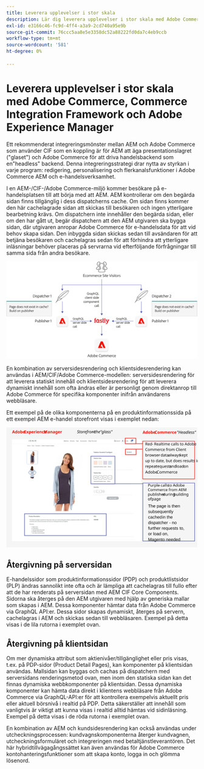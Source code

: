 ```yaml
---
title: Leverera upplevelser i stor skala
description: Lär dig leverera upplevelser i stor skala med Adobe Commerce och Adobe Experience Manager.
exl-id: e3166c46-fc9d-4ff4-a3a9-2cd740a95e9b
source-git-commit: 76ccc5aa8e5e3358dc52a88222fd0da7c4eb9ccb
workflow-type: tm+mt
source-wordcount: '581'
ht-degree: 0%

---
```


# Leverera upplevelser i stor skala med Adobe Commerce, Commerce Integration Framework och Adobe Experience Manager

Ett rekommenderat integreringsmönster mellan AEM och Adobe Commerce som använder CIF som en koppling är för AEM att äga presentationslagret (&quot;glaset&quot;) och Adobe Commerce för att driva handelsbackend som en&quot;headless&quot; backend. Denna integreringsstrategi drar nytta av styrkan i varje program: redigering, personalisering och flerkanalsfunktioner i Adobe Commerce AEM och e-handelsverksamhet.

I en AEM-/CIF-/Adobe Commerce-miljö kommer besökare på e-handelsplatsen till att börja med att AEM. AEM kontrollerar om den begärda sidan finns tillgänglig i dess dispatcherns cache. Om sidan finns kommer den här cachelagrade sidan att skickas till besökaren och ingen ytterligare bearbetning krävs. Om dispatchern inte innehåller den begärda sidan, eller om den har gått ut, begär dispatchern att den AEM utgivaren ska bygga sidan, där utgivaren anropar Adobe Commerce för e-handelsdata för att vid behov skapa sidan. Den inbyggda sidan skickas sedan till avsändaren för att betjäna besökaren och cachelagras sedan för att förhindra att ytterligare inläsningar behöver placeras på servrarna vid efterföljande förfrågningar till samma sida från andra besökare.

![Översiktsdiagram över Adobe Experience Manager och Adobe Commerce-arkitektur](../assets/commerce-at-scale/overview.png)

En kombination av serversidesrendering och klientsidesrendering kan användas i AEM/CIF/Adobe Commerce-modellen: serversidesrendering för att leverera statiskt innehåll och klientsidesrendering för att leverera dynamiskt innehåll som ofta ändras eller är personligt genom direktanrop till Adobe Commerce för specifika komponenter inifrån användarens webbläsare.

Ett exempel på de olika komponenterna på en produktinformationssida på ett exempel AEM e-handel storefront visas i exemplet nedan:

![Översiktsdiagram över Adobe Experience Manager och Adobe Commerce-arkitektur](../assets/commerce-at-scale/product-details-page.svg)

## Återgivning på serversidan

E-handelssidor som produktinformationssidor (PDP) och produktlistsidor (PLP) ändras sannolikt inte ofta och är lämpliga att cachelagras till fullo efter att de har renderats på serversidan med AEM CIF Core Components. Sidorna ska återges på den AEM utgivaren med hjälp av generiska mallar som skapas i AEM. Dessa komponenter hämtar data från Adobe Commerce via GraphQL API:er. Dessa sidor skapas dynamiskt, återges på servern, cachelagras i AEM och skickas sedan till webbläsaren. Exempel på detta visas i de lila rutorna i exemplet ovan.

## Återgivning på klientsidan

Om mer dynamiska attribut som aktienivåer/tillgänglighet eller pris visas, t.ex. på PDP-sidor (Product Detail Pages), kan komponenter på klientsidan användas. Mallsidan kan byggas och cachas på dispatchern med serversidans renderingsmetod ovan, men inom den statiska sidan kan det finnas dynamiska webbkomponenter på klientsidan. Dessa dynamiska komponenter kan hämta data direkt i klientens webbläsare från Adobe Commerce via GraphQL-API:er för att kontrollera exempelvis aktuellt pris eller aktuell börsnivå i realtid på PDP. Detta säkerställer att innehåll som vanligtvis är viktigt att kunna visas i realtid alltid hämtas vid sidinläsning. Exempel på detta visas i de röda rutorna i exemplet ovan.

En kombination av AEM och kundsidesrendering kan också användas under utcheckningsprocessen: kundvagnskomponenterna återger kundvagnen, utcheckningsformuläret och integreringen med betaltjänstleverantören. Det här hybridtillvägagångssättet kan även användas för Adobe Commerce kontohanteringsfunktioner som att skapa konto, logga in och glömma lösenord.
